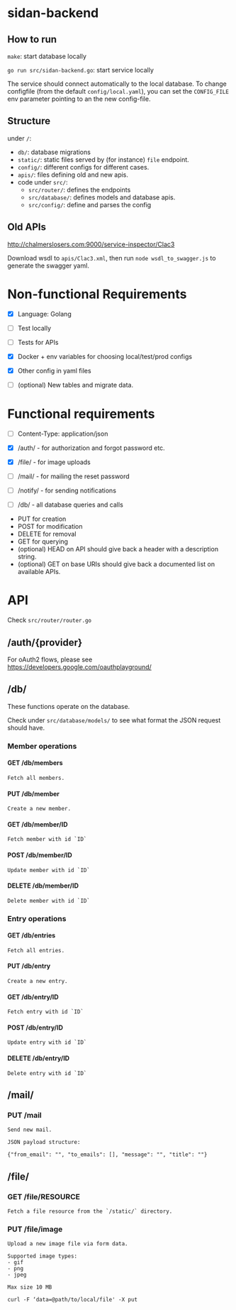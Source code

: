 # sidan-backend

## How to run

`make`: start database locally

`go run src/sidan-backend.go`: start service locally

The service should connect automatically to the local database. To
change configfile (from the default `config/local.yaml`), you can set
the `CONFIG_FILE` env parameter pointing to an the new config-file.

## Structure

under `/`:
- `db/`: database migrations
- `static/`: static files served by (for instance) `file` endpoint.
- `config/`: different configs for different cases.
- `apis/`: files defining old and new apis.
- code under `src/`:
  - `src/router/`: defines the endpoints
  - `src/database/`: defines models and database apis.
  - `src/config/`: define and parses the config

## Old APIs

http://chalmerslosers.com:9000/service-inspector/Clac3

Download wsdl to `apis/Clac3.xml`, then run `node wsdl_to_swagger.js`
to generate the swagger yaml.


# Non-functional Requirements

- [X] Language: Golang
- [ ] Test locally
- [ ] Tests for APIs
- [x] Docker + env variables for choosing local/test/prod configs
- [x] Other config in yaml files

- [ ] (optional) New tables and migrate data.

# Functional requirements

- [ ] Content-Type: application/json

- [x] /auth/ - for authorization and forgot password etc.
- [x] /file/ - for image uploads
- [ ] /mail/ - for mailing the reset password
- [ ] /notify/ - for sending notifications
- [ ] /db/ - all database queries and calls

- PUT for creation
- POST for modification
- DELETE for removal
- GET for querying
- (optional) HEAD on API should give back a header with a description string.
- (optional) GET on base URIs should give back a documented list on available APIs.

# API

Check `src/router/router.go`

## /auth/{provider}

For oAuth2 flows, please see
https://developers.google.com/oauthplayground/

## /db/

These functions operate on the database.

Check under `src/database/models/` to see what format the JSON request
should have.

### Member operations

#### GET /db/members

    Fetch all members.

#### PUT /db/member

    Create a new member.

#### GET /db/member/ID

    Fetch member with id `ID`

#### POST /db/member/ID

    Update member with id `ID`

#### DELETE /db/member/ID

    Delete member with id `ID`

### Entry operations

#### GET /db/entries

    Fetch all entries.

#### PUT /db/entry

    Create a new entry.

#### GET /db/entry/ID

    Fetch entry with id `ID`

#### POST /db/entry/ID

    Update entry with id `ID`

#### DELETE /db/entry/ID

    Delete entry with id `ID`

## /mail/

### PUT /mail

    Send new mail.

    JSON payload structure:

    {"from_email": "", "to_emails": [], "message": "", "title": ""}

## /file/

### GET /file/RESOURCE

    Fetch a file resource from the `/static/` directory.

### PUT /file/image

    Upload a new image file via form data.

    Supported image types:
    - gif
    - png
    - jpeg

    Max size 10 MB

    curl -F ‘data=@path/to/local/file' -X put
